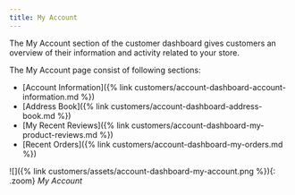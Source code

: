 ```yaml
---
title: My Account
---
```


The My Account section of the customer dashboard gives customers an overview of their information and activity related to your store.

The My Account page consist of following sections:

- [Account Information]({% link customers/account-dashboard-account-information.md %})
- [Address Book]({% link customers/account-dashboard-address-book.md %})
- [My Recent Reviews]({% link customers/account-dashboard-my-product-reviews.md %})
- [Recent Orders]({% link customers/account-dashboard-my-orders.md %})

![]({% link customers/assets/account-dashboard-my-account.png %}){: .zoom}
_My Account_